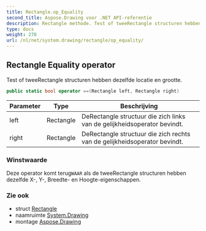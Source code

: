 ```yaml
---
title: Rectangle.op_Equality
second_title: Aspose.Drawing voor .NET API-referentie
description: Rectangle methode. Test of tweeRectangle structuren hebben dezelfde locatie en grootte.
type: docs
weight: 270
url: /nl/net/system.drawing/rectangle/op_equality/
---
```

## Rectangle Equality operator

Test of tweeRectangle structuren hebben dezelfde locatie en grootte.

```csharp
public static bool operator ==(Rectangle left, Rectangle right)
```

| Parameter | Type | Beschrijving |
| --- | --- | --- |
| left | Rectangle | DeRectangle structuur die zich links van de gelijkheidsoperator bevindt. |
| right | Rectangle | DeRectangle structuur die zich rechts van de gelijkheidsoperator bevindt. |

### Winstwaarde

Deze operator komt terug`WAAR` als de tweeRectangle structuren hebben dezelfde X-, Y-, Breedte- en Hoogte-eigenschappen.

### Zie ook

* struct [Rectangle](../)
* naamruimte [System.Drawing](../../rectangle/)
* montage [Aspose.Drawing](../../../)


